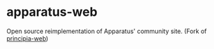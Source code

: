 # apparatus-web
Open source reimplementation of Apparatus' community site. (Fork of [principia-web](https://github.com/principia-preservation-project/principia-web))